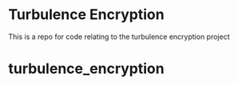 # Turbulence Encryption

This is a repo for code relating to the turbulence encryption project
# turbulence_encryption
